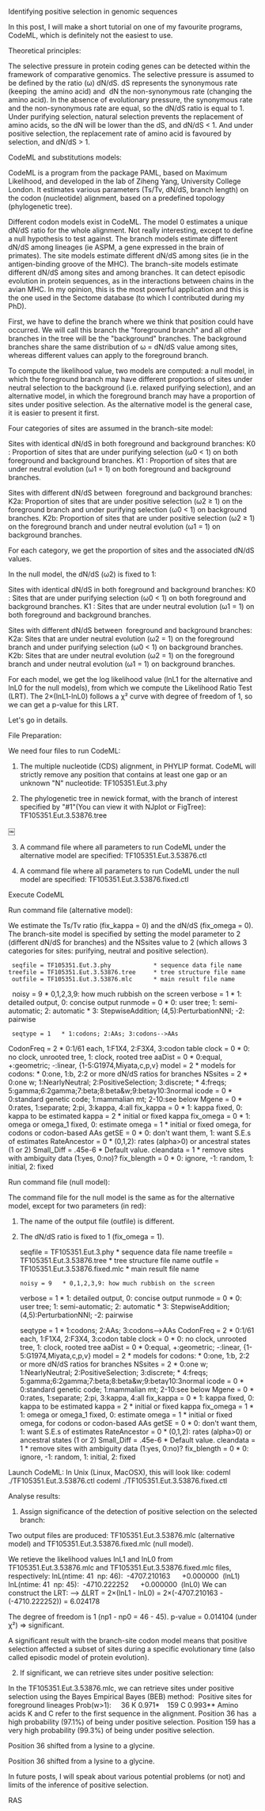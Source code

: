 Identifying positive selection in genomic sequences

In this post, I will make a short tutorial on one of my favourite programs, CodeML, which is definitely not the easiest to use.

Theoretical principles:

The selective pressure in protein coding genes can be detected within the framework of comparative genomics. The selective pressure is assumed to be defined by the ratio (ω) dN/dS. dS represents the synonymous rate (keeping  the amino acid) and  dN the non-synonymous rate (changing the amino acid). In the absence of evolutionary pressure, the synonymous rate and the non-synonymous rate are equal, so the dN/dS ratio is equal to 1. Under purifying selection, natural selection prevents the replacement of amino acids, so the dN will be lower than the dS, and dN/dS < 1. And under positive selection, the replacement rate of amino acid is favoured by selection, and dN/dS > 1.

CodeML and substitutions models:

CodeML is a program from the package PAML, based on Maximum Likelihood, and developed in the lab of Ziheng Yang, University College London.
It estimates various parameters (Ts/Tv, dN/dS, branch length) on the codon (nucleotide) alignment, based on a predefined topology (phylogenetic tree).

Different codon models exist in CodeML. The model 0 estimates a unique dN/dS ratio for the whole alignment. Not really interesting, except to define a null hypothesis to test against. The branch models estimate different dN/dS among lineages (ie ASPM, a gene expressed in the brain of primates). The site models estimate different dN/dS among sites (ie in the antigen-binding groove of the MHC). The branch-site models estimate different dN/dS among sites and among branches. It can detect episodic evolution in protein sequences, as in the interactions between chains in the avian MHC. In my opinion, this is the most powerful application and this is the one used in the Sectome database (to which I contributed during my PhD).

First, we have to define the branch where we think that position could have occurred. We will call this branch the "foreground branch" and all other branches in the tree will be the "background" branches. The background branches share the same distribution of ω = dN/dS value among sites, whereas different values can apply to the foreground branch.

To compute the likelihood value, two models are computed: a null model, in which the foreground branch may have different proportions of sites under neutral selection to the background (i.e. relaxed purifying selection), and an alternative model, in which the foreground branch may have a proportion of sites under positive selection.
As the alternative model is the general case, it is easier to present it first.

Four categories of sites are assumed in the branch-site model:

Sites with identical dN/dS in both foreground and background branches:
K0 : Proportion of sites that are under purifying selection (ω0 < 1) on both foreground and background branches.
K1 : Proportion of sites that are under neutral evolution (ω1 = 1) on both foreground and background branches.

Sites with different dN/dS between  foreground and background branches:
K2a: Proportion of sites that are under positive selection (ω2 ≥ 1) on the foreground branch and under purifying selection (ω0 < 1) on background branches.
K2b: Proportion of sites that are under positive selection (ω2 ≥ 1) on the foreground branch and under neutral evolution (ω1 = 1) on background branches.

For each category, we get the proportion of sites and the associated dN/dS values.

In the null model, the dN/dS (ω2) is fixed to 1:

Sites with identical dN/dS in both foreground and background branches:
K0 : Sites that are under purifying selection (ω0 < 1) on both foreground and background branches.
K1 : Sites that are under neutral evolution (ω1 = 1) on both foreground and background branches.

Sites with different dN/dS between  foreground and background branches:
K2a: Sites that are under neutral evolution (ω2 = 1) on the foreground branch and under purifying selection (ω0 < 1) on background branches.
K2b: Sites that are under neutral evolution (ω2 = 1) on the foreground branch and under neutral evolution (ω1 = 1) on background branches.


For each model, we get the log likelihood value (lnL1 for the alternative and lnL0 for the null models), from which we compute the Likelihood Ratio Test (LRT).
The 2×(lnL1-lnL0) follows a χ² curve with degree of freedom of 1, so we can get a p-value for this LRT.

Let's go in details.

File Preparation:

We need four files to run CodeML:

1) The multiple nucleotide (CDS) alignment, in PHYLIP format. CodeML will strictly remove any position that contains at least one gap or an unknown "N" nucleotide: TF105351.Eut.3.phy

2) The phylogenetic tree in newick format, with the branch of interest specified by "#1"(You can view it with NJplot or FigTree): TF105351.Eut.3.53876.tree

￼


3) A command file where all parameters to run CodeML under the alternative model are specified: TF105351.Eut.3.53876.ctl

4) A command file where all parameters to run CodeML under the null model are specified: TF105351.Eut.3.53876.fixed.ctl


Execute CodeML

Run command file (alternative model):

We estimate the Ts/Tv ratio (fix_kappa = 0) and the dN/dS (fix_omega = 0). The branch-site model is specified by setting the model parameter to 2 (different dN/dS for branches) and the NSsites value to 2 (which allows 3 categories for sites: purifying, neutral and positive selection).


     seqfile = TF105351.Eut.3.phy            * sequence data file name
    treefile = TF105351.Eut.3.53876.tree     * tree structure file name
     outfile = TF105351.Eut.3.53876.mlc      * main result file name 
 
       noisy = 9   * 0,1,2,3,9: how much rubbish on the screen
     verbose = 1   * 1: detailed output, 0: concise output
     runmode = 0   * 0: user tree;  1: semi-automatic;  2: automatic
                   * 3: StepwiseAddition; (4,5):PerturbationNNI; -2: pairwise

     seqtype = 1   * 1:codons; 2:AAs; 3:codons-->AAs
   CodonFreq = 2   * 0:1/61 each, 1:F1X4, 2:F3X4, 3:codon table
       clock = 0   * 0: no clock, unrooted tree, 1: clock, rooted tree
      aaDist = 0   * 0:equal, +:geometric; -:linear, {1-5:G1974,Miyata,c,p,v}
       model = 2   * models for codons:
                   * 0:one, 1:b, 2:2 or more dN/dS ratios for branches
     NSsites = 2   * 0:one w; 1:NearlyNeutral; 2:PositiveSelection; 3:discrete;
                   * 4:freqs; 5:gamma;6:2gamma;7:beta;8:beta&w;9:beta&gamma;10:3normal
       icode = 0   * 0:standard genetic code; 1:mammalian mt; 2-10:see below
       Mgene = 0   * 0:rates, 1:separate; 2:pi, 3:kappa, 4:all
   fix_kappa = 0   * 1: kappa fixed, 0: kappa to be estimated
       kappa = 2   * initial or fixed kappa
   fix_omega = 0   * 1: omega or omega_1 fixed, 0: estimate
       omega = 1   * initial or fixed omega, for codons or codon-based AAs
       getSE = 0       * 0: don't want them, 1: want S.E.s of estimates
RateAncestor = 0       * (0,1,2): rates (alpha>0) or ancestral states (1 or 2)
  Small_Diff = .45e-6  * Default value.
   cleandata = 1       * remove sites with ambiguity data (1:yes, 0:no)?
 fix_blength = 0       * 0: ignore, -1: random, 1: initial, 2: fixed

Run command file (null model):

The command file for the null model is the same as for the alternative model, except for two parameters (in red):
1) The name of the output file (outfile) is different.
2) The dN/dS ratio is fixed to 1 (fix_omega = 1).



     seqfile = TF105351.Eut.3.phy               * sequence data file name
    treefile = TF105351.Eut.3.53876.tree        * tree structure file name
     outfile = TF105351.Eut.3.53876.fixed.mlc   * main result file name
 
       noisy = 9   * 0,1,2,3,9: how much rubbish on the screen
     verbose = 1   * 1: detailed output, 0: concise output
     runmode = 0   * 0: user tree;  1: semi-automatic;  2: automatic
                * 3: StepwiseAddition; (4,5):PerturbationNNI; -2: pairwise

     seqtype = 1   * 1:codons; 2:AAs; 3:codons-->AAs
   CodonFreq = 2   * 0:1/61 each, 1:F1X4, 2:F3X4, 3:codon table
       clock = 0   * 0: no clock, unrooted tree, 1: clock, rooted tree
      aaDist = 0   * 0:equal, +:geometric; -:linear, {1-5:G1974,Miyata,c,p,v}
       model = 2   * models for codons:
                   * 0:one, 1:b, 2:2 or more dN/dS ratios for branches
     NSsites = 2   * 0:one w; 1:NearlyNeutral; 2:PositiveSelection; 3:discrete;
                   * 4:freqs; 5:gamma;6:2gamma;7:beta;8:beta&w;9:beta&gamma;10:3normal
       icode = 0   * 0:standard genetic code; 1:mammalian mt; 2-10:see below
       Mgene = 0   * 0:rates, 1:separate; 2:pi, 3:kappa, 4:all
   fix_kappa = 0   * 1: kappa fixed, 0: kappa to be estimated
       kappa = 2   * initial or fixed kappa
   fix_omega = 1   * 1: omega or omega_1 fixed, 0: estimate
       omega = 1   * initial or fixed omega, for codons or codon-based AAs
       getSE = 0       * 0: don't want them, 1: want S.E.s of estimates
RateAncestor = 0       * (0,1,2): rates (alpha>0) or ancestral states (1 or 2)
  Small_Diff = .45e-6  * Default value.
   cleandata = 1       * remove sites with ambiguity data (1:yes, 0:no)?
 fix_blength = 0       * 0: ignore, -1: random, 1: initial, 2: fixed

Launch CodeML:
In Unix (Linux, MacOSX), this will look like:
codeml ./TF105351.Eut.3.53876.ctl
codeml ./TF105351.Eut.3.53876.fixed.ctl

Analyse results:

1) Assign significance of the detection of positive selection on the selected branch:

Two output files are produced:
TF105351.Eut.3.53876.mlc (alternative model) and TF105351.Eut.3.53876.fixed.mlc (null model).

We retieve the likelihood values lnL1 and lnL0 from TF105351.Eut.3.53876.mlc and TF105351.Eut.3.53876.fixed.mlc files, respectively:
lnL(ntime: 41  np: 46):  -4707.210163      +0.000000  (lnL1) 
lnL(ntime: 41  np: 45):  -4710.222252      +0.000000  (lnL0)
We can construct the LRT:
--> 
ΔLRT = 2×(lnL1 - lnL0) = 2×(-4707.210163 - (-4710.222252)) = 6.024178

The degree of freedom is 1 (np1 - np0 = 46 - 45).
p-value = 0.014104 (under χ²) => significant.

A significant result with the branch-site codon model means that positive selection affected a subset of sites during a specific evolutionary time (also called episodic model of protein evolution).

2) If significant, we can retrieve sites under positive selection:

In the TF105351.Eut.3.53876.mlc, we can retrieve sites under positive selection using the Bayes Empirical Bayes (BEB) method:  
Positive sites for foreground lineages Prob(w>1):
    36 K 0.971*
   159 C 0.993**
Amino acids K and C refer to the first sequence in the alignment.
Position 36 has  a high probability (97.1%) of being under positive selection. Position 159 has a very high probability (99.3%) of being under positive selection.

Position 36 shifted from a lysine to a glycine.

Position 36 shifted from a lysine to a glycine.

In future posts, I will speak about various potential problems (or not) and limits of the inference of positive selection.

RAS